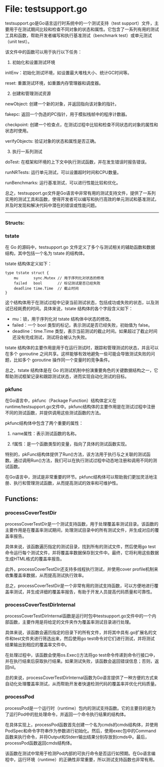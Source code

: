 # File: testsupport.go

testsupport.go是Go语言运行时系统中的一个测试支持（test support）文件，主要用于在测试期间比较和检查不同对象的状态和属性。它包含了一系列有用的测试工具和函数，帮助开发者编写和执行基准测试（benchmark test）或单元测试（unit test）。

该文件中的函数可以用于执行以下任务：

1. 初始化和设置测试环境

initEnv：初始化测试环境，如设置最大堆栈大小、统计GC时间等。

reset: 重置测试环境，如重置内存管理器和调度器。

2. 创建和管理测试资源

newObject: 创建一个新的对象，并返回指向该对象的指针。

fakepc: 返回一个伪造的PC指针，用于模拟栈帧中的程序计数器。

checkpoint: 创建一个检查点，在测试过程中比较和检查不同状态的对象的属性和状态时使用。

verifyObjects: 验证对象的状态和属性是否正确。

3. 执行一系列测试

doTest: 在框架和环境的上下文中执行测试函数，并在发生错误时报告错误。

runNRTests: 运行单元测试，可以设置超时时间和CPU数量。

runBenchmarks: 运行基准测试，可以进行性能比较和优化。

总之，testsupport.go文件是Go语言中非常有用的测试支持文件，提供了一系列实用的测试工具和函数，使得开发者可以编写和执行高效的单元测试和基准测试，并及时发现和解决代码中潜在的错误或性能问题。




---

### Structs:

### tstate

在 Go 的源码中，testsupport.go 文件定义了多个与测试相关的辅助函数和数据结构，其中包括一个名为 tstate 的结构体。

tstate 结构体定义如下：

```
type tstate struct {
    mu       sync.Mutex // 用于序列化对状态的修改
    failed   bool       // 标记测试是否已经失败
    deadline time.Time  // 截止时间
}
```

这个结构体用于在测试过程中记录当前测试状态，包括成功或失败的状态，以及测试已经耗费的时间。具体来说，tstate 结构体的各个字段含义如下：

- mu：锁，用于序列化对 tstate 结构体中状态的修改。
- failed：一个 bool 类型的标记，表示测试是否已经失败，初始值为 false。
- deadline：time.Time 类型，表示当前测试的截止时间。如果超过了截止时间还没有完成测试，测试将会被认为失败。

tstate 结构体的主要作用是用于在运行测试时，跟踪和管理测试的状态，并且可以在多个 goroutine 之间共享。这样能够有效地避免一些可能会导致测试失败的问题，比如多个 goroutine 操作同一个变量时的竞争条件。

总之，tstate 结构体是在 Go 的测试机制中扮演重要角色的关键数据结构之一，它帮助测试框架记录和跟踪测试状态，进而实现自动化测试的目标。



### pkfunc

在Go语言中，pkfunc（Package Function）结构体定义在runtime/testsupport.go文件中。pkfunc结构体的主要作用是在测试过程中注册不同的测试函数，并提供调用这些测试函数的方法。

pkfunc结构体中包含了两个重要的属性：

1. name属性：表示测试函数的名称。

2. f属性：是一个函数类型的变量，指向了具体的测试函数实现。

特别的，pkFunc结构体提供了Run()方法，该方法用于执行与之关联的测试函数。通过调用Run()方法，我们可以在执行测试过程中动态地注册和调用不同的测试函数。

在Go语言中，测试是非常重要的环节。pkfunc结构体可以帮助我们更加灵活地注册、执行和管理测试函数，从而提高测试的效率和可维护性。



## Functions:

### processCoverTestDir

processCoverTestDir是一个测试支持函数，用于处理覆盖率测试目录。该函数的主要作用是在覆盖率测试期间，处理测试目录中的所有测试文件，并生成对应的覆盖率报告。

具体来说，该函数遍历指定的测试目录，找到所有的测试文件，然后使用go test命令运行每个测试文件，并将覆盖率数据保存到文件中。最终，它将利用这些数据生成HTML格式的覆盖率报告。

此外，processCoverTestDir还支持多线程执行测试，并使用cover profile机制来收集覆盖率数据，从而提高测试执行效率。

总之，processCoverTestDir是一个非常有用的测试支持函数，可以方便地进行覆盖率测试，并生成详细的覆盖率报告，有助于开发人员提高代码质量和可靠性。



### processCoverTestDirInternal

processCoverTestDirInternal函数是运行时包中testsupport.go文件中的一个内部函数，主要作用是将给定的文件夹作为覆盖率测试目录进行处理。

具体来说，该函数会遍历指定的目录下的所有文件，并将其中具有.go扩展名的文件和test文件夹进行筛选出来，然后使用go test命令对它们进行测试，并将测试结果输出到相应的覆盖率文件中。

在处理过程中，该函数会使用os.Exec()方法将go test命令传递到命令行接口中，并在执行结束后获取执行结果。如果测试失败，该函数会返回错误信息；否则，返回nil。

总的来说，processCoverTestDirInternal函数为Go语言提供了一种方便的方式来自动化处理覆盖率测试，从而帮助开发者快速检测代码的覆盖率并优化代码质量。



### processPod

processPod是一个运行时（runtime）包内的测试支持函数。它的主要目的是为了运行Pod中的批处理命令，并返回一个命令执行结果的结构体。

在具体实现上，processPod函数首先创建一个名为cmds的cmds结构体，并使用PodSpec和命令字符串作为参数进行初始化。然后，使用exec包中的Command函数来执行命令，并将Output和Stderr输出结果分别存放到cmds中。最后，processPod函数返回cmds结构体。

该函数在测试中常用于检测Pod内部的可执行命令是否运行如预期。在Go语言编程中，运行环境（runtime）的正确性非常重要，所以测试支持函数也非常有用。



